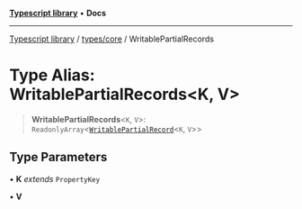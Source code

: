[**Typescript library**](../../../index.md) • **Docs**

***

[Typescript library](../../../modules.md) / [types/core](../index.md) / WritablePartialRecords

# Type Alias: WritablePartialRecords\<K, V\>

> **WritablePartialRecords**\<`K`, `V`\>: `ReadonlyArray`\<[`WritablePartialRecord`](WritablePartialRecord.md)\<`K`, `V`\>\>

## Type Parameters

• **K** *extends* `PropertyKey`

• **V**
